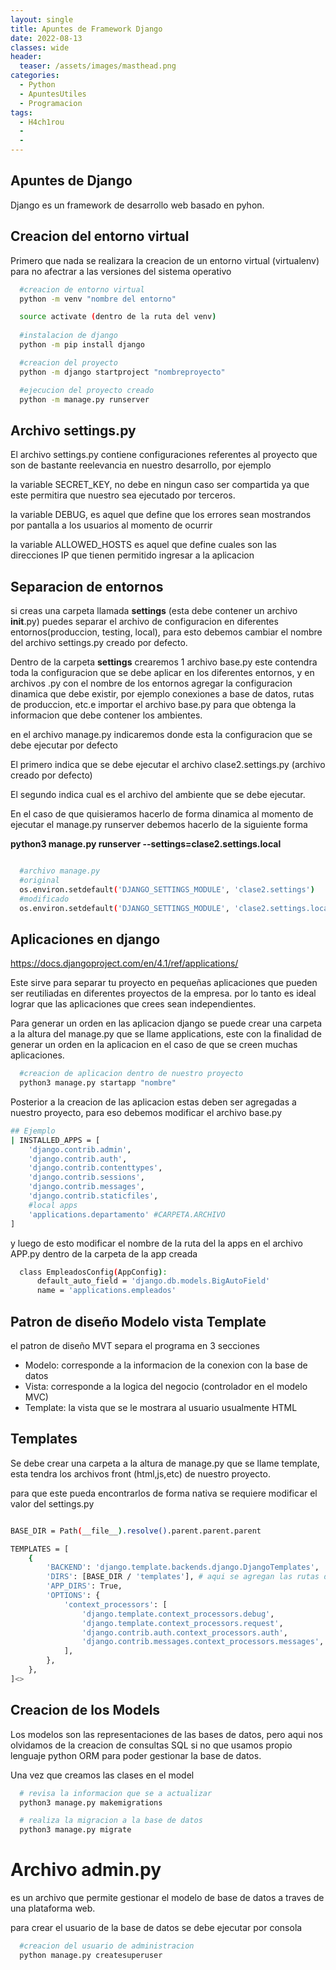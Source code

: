 ```yaml
---
layout: single
title: Apuntes de Framework Django
date: 2022-08-13
classes: wide
header:
  teaser: /assets/images/masthead.png
categories:
  - Python
  - ApuntesUtiles
  - Programacion
tags:
  - H4ch1rou
  - 
  -
---
```


## Apuntes de Django

Django es un framework de desarrollo web basado en pyhon.

## Creacion del entorno virtual

Primero que nada se realizara la creacion de un entorno virtual (virtualenv) para no afectrar a las versiones del sistema operativo

```bash
  #creacion de entorno virtual
  python -m venv "nombre del entorno"

  source activate (dentro de la ruta del venv)
  
  #instalacion de django 
  python -m pip install django 

  #creacion del proyecto 
  python -m django startproject "nombreproyecto" 

  #ejecucion del proyecto creado
  python -m manage.py runserver 

```

## Archivo settings.py 

El archivo settings.py contiene configuraciones referentes al proyecto que son de bastante reelevancia en nuestro desarrollo, por ejemplo 

la variable SECRET_KEY, no debe en ningun caso ser compartida ya que este permitira que nuestro sea ejecutado por terceros. 

la variable DEBUG, es aquel que define que los errores sean mostrandos por pantalla a los usuarios al momento de ocurrir 

la variable ALLOWED_HOSTS es aquel que define cuales son las direcciones IP que tienen permitido ingresar a la aplicacion

## Separacion de entornos

si creas una carpeta llamada **settings** (esta debe contener un archivo __init__.py) puedes separar el archivo de configuracion en diferentes entornos(produccion, testing, local), para esto debemos cambiar el nombre del archivo settings.py creado por defecto.

Dentro de la carpeta **settings** crearemos 1 archivo base.py este contendra toda la configuracion que se debe aplicar en los diferentes entornos, y en archivos .py con el nombre de los entornos agregar la configuracion dinamica que debe existir, por ejemplo conexiones a base de datos, rutas de produccion, etc.e importar el archivo base.py para que obtenga la informacion que debe contener los ambientes. 


en el archivo manage.py indicaremos donde esta la configuracion que se debe ejecutar por defecto 

El primero indica que se debe ejecutar el archivo clase2.settings.py (archivo creado por defecto)

El segundo indica cual es el archivo del ambiente que se debe ejecutar.

En el caso de que quisieramos hacerlo de forma dinamica al momento de ejecutar el manage.py runserver debemos hacerlo de la siguiente forma 

**python3 manage.py runserver --settings=clase2.settings.local**

```bash 

  #archivo manage.py
  #original
  os.environ.setdefault('DJANGO_SETTINGS_MODULE', 'clase2.settings') 
  #modificado
  os.environ.setdefault('DJANGO_SETTINGS_MODULE', 'clase2.settings.local') 
```

## Aplicaciones en django

https://docs.djangoproject.com/en/4.1/ref/applications/

Este sirve para separar tu proyecto en pequeñas aplicaciones que pueden ser reutiliadas en diferentes proyectos de la empresa. por lo tanto es ideal lograr 
que las aplicaciones que crees sean independientes. 

Para generar un orden en las aplicacion django se puede crear una carpeta a la altura del manage.py que se llame applications, este con la finalidad de generar un orden en la aplicacion en el caso de que se creen muchas aplicaciones. 


```bash
  #creacion de aplicacion dentro de nuestro proyecto
  python3 manage.py startapp "nombre"

```

Posterior a la creacion de las aplicacion estas deben ser agregadas a nuestro proyecto, para eso debemos modificar el archivo base.py 

```bash
## Ejemplo 
| INSTALLED_APPS = [
    'django.contrib.admin',
    'django.contrib.auth',
    'django.contrib.contenttypes',
    'django.contrib.sessions',
    'django.contrib.messages',
    'django.contrib.staticfiles',
    #local apps
    'applications.departamento' #CARPETA.ARCHIVO
]
```

y luego de esto modificar el nombre de la ruta del la apps en el archivo APP.py dentro de la carpeta de la app creada

```bash
  class EmpleadosConfig(AppConfig):
      default_auto_field = 'django.db.models.BigAutoField'
      name = 'applications.empleados'
```

## Patron de diseño Modelo vista Template 


el patron de diseño MVT separa el programa en 3 secciones 

- Modelo: corresponde a la informacion de la conexion con la base de datos
- Vista: corresponde a la logica del negocio (controlador en el modelo MVC)
- Template: la vista que se le mostrara al usuario usualmente HTML 


## Templates 

Se debe crear una carpeta a la altura de manage.py que se llame template, esta tendra los archivos front (html,js,etc) de nuestro proyecto. 

para que este pueda encontrarlos de forma nativa se requiere modificar el valor del settings.py 

```bash

BASE_DIR = Path(__file__).resolve().parent.parent.parent

TEMPLATES = [
    {
        'BACKEND': 'django.template.backends.django.DjangoTemplates',
        'DIRS': [BASE_DIR / 'templates'], # aqui se agregan las rutas de los archivos template
        'APP_DIRS': True,
        'OPTIONS': {
            'context_processors': [
                'django.template.context_processors.debug',
                'django.template.context_processors.request',
                'django.contrib.auth.context_processors.auth',
                'django.contrib.messages.context_processors.messages',
            ],
        },
    },
]<>
```

## Creacion de los Models 

Los modelos son las representaciones de las bases de datos, pero aqui nos olvidamos de la creacion de consultas SQL si no que usamos propio lenguaje python ORM para poder gestionar la base de datos.

Una vez que creamos las clases en el model 

```bash 
  # revisa la informacion que se a actualizar 
  python3 manage.py makemigrations

  # realiza la migracion a la base de datos
  python3 manage.py migrate

```

# Archivo admin.py 

es un archivo que permite gestionar el modelo de base de datos a traves de una plataforma web. 

para crear el usuario de la base de datos se debe ejecutar por consola 

```bash
  #creacion del usuario de administracion
  python manage.py createsuperuser

```







